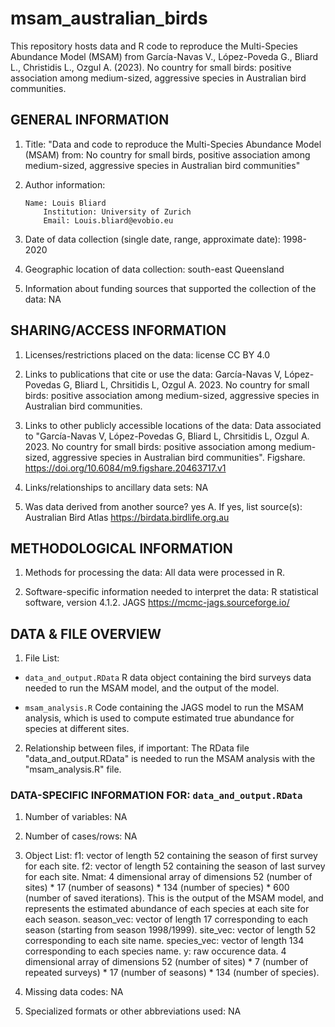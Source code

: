 # msam_australian_birds

This repository hosts data and R code to reproduce the Multi-Species Abundance Model (MSAM) from García-Navas V., López-Poveda G., Bliard L., Christidis L., Ozgul A. (2023). No country for small birds: positive association among medium-sized, aggressive species in Australian bird communities.


## GENERAL INFORMATION

1. Title: "Data and code to reproduce the Multi-Species Abundance Model (MSAM) from: No country for small birds, positive association among medium-sized, aggressive species in Australian bird communities"

2. Author information:
       
       Name: Louis Bliard
		   Institution: University of Zurich
		   Email: Louis.bliard@evobio.eu

3. Date of data collection (single date, range, approximate date): 1998-2020

4. Geographic location of data collection: south-east Queensland

5. Information about funding sources that supported the collection of the data: NA


## SHARING/ACCESS INFORMATION

1. Licenses/restrictions placed on the data: license CC BY 4.0

2. Links to publications that cite or use the data: García-Navas V, López-Povedas G, Bliard L, Chrsitidis L, Ozgul A. 2023. No country for small birds: positive association among medium-sized, aggressive species in Australian bird communities.

3. Links to other publicly accessible locations of the data: Data associated to "García-Navas V, López-Povedas G, Bliard L, Chrsitidis L, Ozgul A. 2023. No country for small birds: positive association among medium-sized, aggressive species in Australian bird communities". Figshare. https://doi.org/10.6084/m9.figshare.20463717.v1

4. Links/relationships to ancillary data sets: NA

5. Was data derived from another source? yes
	A. If yes, list source(s): Australian Bird Atlas https://birdata.birdlife.org.au


## METHODOLOGICAL INFORMATION


1. Methods for processing the data: All data were processed in R.

2. Software-specific information needed to interpret the data:
R statistical software, version 4.1.2. 
JAGS https://mcmc-jags.sourceforge.io/


## DATA & FILE OVERVIEW

1. File List: 

- `data_and_output.RData` R data object containing the bird surveys data needed to run the MSAM model, and the output of the model.

- `msam_analysis.R` Code containing the JAGS model to run the MSAM analysis, which is used to compute estimated true abundance for species at different sites.

2. Relationship between files, if important: 
The RData file "data_and_output.RData" is needed to run the MSAM analysis with the "msam_analysis.R" file. 


### DATA-SPECIFIC INFORMATION FOR: `data_and_output.RData`

1. Number of variables: NA

2. Number of cases/rows: NA

3. Object List: 
f1: vector of length 52 containing the season of first survey for each site.
f2: vector of length 52 containing the season of last survey for each site.
Nmat: 4 dimensional array of dimensions 52 (number of sites) * 17 (number of seasons) * 134 (number of species) * 600 (number of saved iterations). This is the output of the MSAM model, and represents the estimated abundance of each species at each site for each season.
season_vec: vector of length 17 corresponding to each season (starting from season 1998/1999).
site_vec: vector of length 52 corresponding to each site name.
species_vec: vector of length 134 corresponding to each species name.
y: raw occurence data. 4 dimensional array of dimensions 52 (number of sites) * 7 (number of repeated surveys) * 17 (number of seasons) * 134 (number of species).

4. Missing data codes: NA

5. Specialized formats or other abbreviations used: NA

